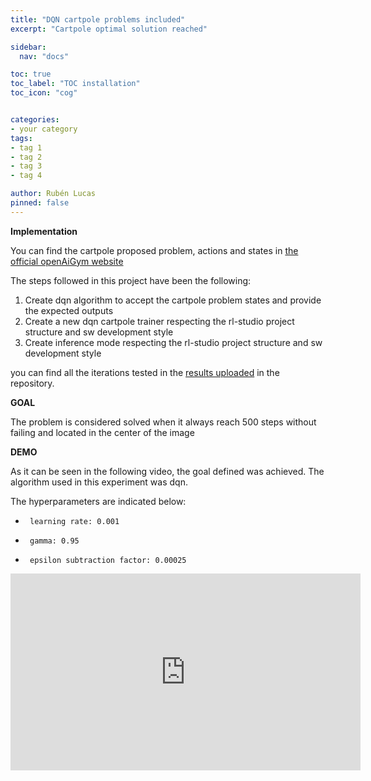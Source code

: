 ```yaml
---
title: "DQN cartpole problems included"
excerpt: "Cartpole optimal solution reached"

sidebar:
  nav: "docs"

toc: true
toc_label: "TOC installation"
toc_icon: "cog"


categories:
- your category
tags:
- tag 1
- tag 2
- tag 3
- tag 4

author: Rubén Lucas
pinned: false
---
```


<strong>Implementation</strong>

You can find the cartpole proposed problem, actions and states in [the official openAiGym website](https://www.gymlibrary.ml/environments/classic_control/cart_pole/?highlight=cartpole)


The steps followed in this project have been the following:
1. Create dqn algorithm to accept the cartpole problem states and provide the expected outputs
2. Create a new dqn cartpole trainer respecting the rl-studio project structure and sw development style
3. Create inference mode respecting the rl-studio project structure and sw development style

you can find all the iterations tested in the [results uploaded](https://github.com/RoboticsLabURJC/2020-phd-ruben-lucas/tree/master/RL_Unibotics/RL-Studio/results/cartpole/dqn) in the repository.

<strong>GOAL</strong>

The problem is considered solved when it always reach 500 steps without failing and located in the center of the image

<strong>DEMO</strong>

As it can be seen in the following video, the goal defined was achieved.
The algorithm used in this experiment was dqn.

The hyperparameters are indicated below:
-      learning rate: 0.001
-      gamma: 0.95
-      epsilon subtraction factor: 0.00025


<iframe width="560" height="315" src="https://www.youtube.com/embed/pzL87ut6unA" title="YouTube video player" frameborder="0" allow="accelerometer; autoplay; clipboard-write; encrypted-media; gyroscope; picture-in-picture" allowfullscreen></iframe>
